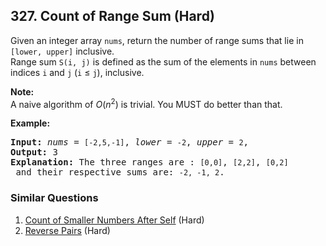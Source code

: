 ## 327. Count of Range Sum (Hard)

<p>Given an integer array <code>nums</code>, return the number of range sums that lie in <code>[lower, upper]</code> inclusive.<br />
Range sum <code>S(i, j)</code> is defined as the sum of the elements in <code>nums</code> between indices <code>i</code> and <code>j</code> (<code>i</code> &le; <code>j</code>), inclusive.</p>

<p><b>Note:</b><br />
A naive algorithm of <i>O</i>(<i>n</i><sup>2</sup>) is trivial. You MUST do better than that.</p>

<p><b>Example:</b></p>

<pre>
<strong>Input: </strong><i>nums</i> = <code>[-2,5,-1]</code>, <i>lower</i> = <code>-2</code>, <i>upper</i> = <code>2</code>,
<strong>Output: </strong>3 
<strong>Explanation: </strong>The three ranges are : <code>[0,0]</code>, <code>[2,2]</code>, <code>[0,2]</code> and their respective sums are: <code>-2, -1, 2</code>.
</pre>

### Similar Questions
  1. [Count of Smaller Numbers After Self](https://github.com/openset/leetcode/tree/master/solution/count-of-smaller-numbers-after-self) (Hard)
  1. [Reverse Pairs](https://github.com/openset/leetcode/tree/master/solution/reverse-pairs) (Hard)
